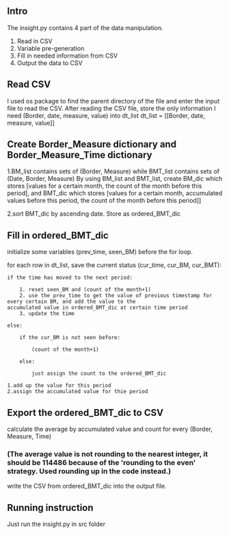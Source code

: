 ## Intro
The insight.py contains 4 part of the data manipulation.
1. Read in CSV
2. Variable pre-generation
3. Fill in needed information from CSV
4. Output the data to CSV

## Read CSV
I used os package to find the parent directory of the file and enter the input file to read the CSV.
After reading the CSV file, store the only information I need (Border, date, measure, value) into dt_list
dt_list = [[Border, date, measure, value]]

## Create Border_Measure dictionary and Border_Measure_Time dictionary
1.BM_list contains sets of (Border, Measure) while BMT_list contains sets of (Date, Border, Measure)
By using BM_list and BMT_list, create BM_dic which stores [values for a certain month, the count of the month before this period], and BMT_dic which stores [values for a certain month, accumulated values before this period, the count of the month before this period]]

2.sort BMT_dic by ascending date. Store as ordered_BMT_dic

## Fill in ordered_BMT_dic
initialize some variables (prev_time, seen_BM) before the for loop.

for each row in dt_list, save the current status (cur_time, cur_BM, cur_BMT):

    if the time has moved to the next period:

        1. reset seen_BM and (count of the month+1)
        2. use the prev_time to get the value of previous timestamp for every certain BM, and add the value to the                      accumulated value in ordered_BMT_dic at certain time period
        3. update the time

    else:

        if the cur_BM is not seen before:

            (count of the month+1)

        else:

            just assign the count to the ordered_BMT_dic
    
    1.add up the value for this period
    2.assign the accumulated value for thie period
    
## Export the ordered_BMT_dic to CSV
calculate the average by accumulated value and count for every (Border, Measure, Time)
### (The average value is not rounding to the nearest integer, it should be 114486 because of the 'rounding to the even' strategy. Used rounding up in the code instead.)

write the CSV from ordered_BMT_dic into the output file.

## Running instruction
Just run the insight.py in src folder
